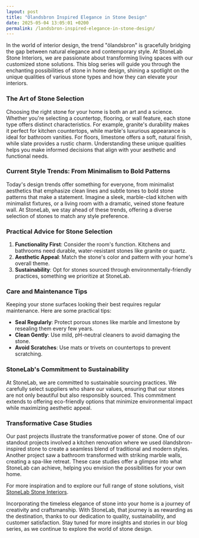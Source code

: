 ```yaml
---
layout: post
title: "Ölandsbron Inspired Elegance in Stone Design"
date: 2025-05-04 13:05:01 +0200
permalink: /landsbron-inspired-elegance-in-stone-design/
---
```



In the world of interior design, the trend "ölandsbron" is gracefully bridging the gap between natural elegance and contemporary style. At StoneLab Stone Interiors, we are passionate about transforming living spaces with our customized stone solutions. This blog series will guide you through the enchanting possibilities of stone in home design, shining a spotlight on the unique qualities of various stone types and how they can elevate your interiors.

### The Art of Stone Selection

Choosing the right stone for your home is both an art and a science. Whether you're selecting a countertop, flooring, or wall feature, each stone type offers distinct characteristics. For example, granite's durability makes it perfect for kitchen countertops, while marble's luxurious appearance is ideal for bathroom vanities. For floors, limestone offers a soft, natural finish, while slate provides a rustic charm. Understanding these unique qualities helps you make informed decisions that align with your aesthetic and functional needs.

### Current Style Trends: From Minimalism to Bold Patterns

Today's design trends offer something for everyone, from minimalist aesthetics that emphasize clean lines and subtle tones to bold stone patterns that make a statement. Imagine a sleek, marble-clad kitchen with minimalist fixtures, or a living room with a dramatic, veined stone feature wall. At StoneLab, we stay ahead of these trends, offering a diverse selection of stones to match any style preference.

### Practical Advice for Stone Selection

1. **Functionality First**: Consider the room's function. Kitchens and bathrooms need durable, water-resistant stones like granite or quartz.
2. **Aesthetic Appeal**: Match the stone's color and pattern with your home's overall theme.
3. **Sustainability**: Opt for stones sourced through environmentally-friendly practices, something we prioritize at StoneLab.

### Care and Maintenance Tips

Keeping your stone surfaces looking their best requires regular maintenance. Here are some practical tips:

- **Seal Regularly**: Protect porous stones like marble and limestone by resealing them every few years.
- **Clean Gently**: Use mild, pH-neutral cleaners to avoid damaging the stone.
- **Avoid Scratches**: Use mats or trivets on countertops to prevent scratching.

### StoneLab's Commitment to Sustainability

At StoneLab, we are committed to sustainable sourcing practices. We carefully select suppliers who share our values, ensuring that our stones are not only beautiful but also responsibly sourced. This commitment extends to offering eco-friendly options that minimize environmental impact while maximizing aesthetic appeal.

### Transformative Case Studies

Our past projects illustrate the transformative power of stone. One of our standout projects involved a kitchen renovation where we used ölandsbron-inspired stone to create a seamless blend of traditional and modern styles. Another project saw a bathroom transformed with striking marble walls, creating a spa-like retreat. These case studies offer a glimpse into what StoneLab can achieve, helping you envision the possibilities for your own home.

For more inspiration and to explore our full range of stone solutions, visit [StoneLab Stone Interiors](https://stonelab.se).

Incorporating the timeless elegance of stone into your home is a journey of creativity and craftsmanship. With StoneLab, that journey is as rewarding as the destination, thanks to our dedication to quality, sustainability, and customer satisfaction. Stay tuned for more insights and stories in our blog series, as we continue to explore the world of stone design.